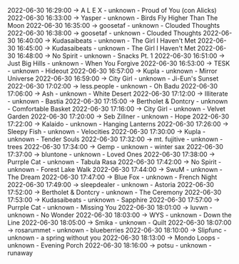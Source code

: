 2022-06-30 16:29:00 -> A L E X - unknown - Proud of You (con Alicks)
2022-06-30 16:33:00 -> Yasper - unknown - Birds Fly Higher Than The Moon
2022-06-30 16:35:00 -> goosetaf - unknown - Clouded Thoughts
2022-06-30 16:38:00 -> goosetaf - unknown - Clouded Thoughts
2022-06-30 16:40:00 -> Kudasaibeats - unknown - The Girl I Haven't Met
2022-06-30 16:45:00 -> Kudasaibeats - unknown - The Girl I Haven't Met
2022-06-30 16:48:00 -> No Spirit - unknown - Snacks Pt. 1
2022-06-30 16:51:00 -> Just Big Hills - unknown - When You Forgive
2022-06-30 16:53:00 -> TESK - unknown - Hideout
2022-06-30 16:57:00 -> Kupla - unknown - Mirror Universe
2022-06-30 16:59:00 -> City Girl - unknown - Ji-Eun's Sunset
2022-06-30 17:02:00 -> less.people - unknown - Oh Badu
2022-06-30 17:06:00 -> Ash - unknown - White Desert
2022-06-30 17:12:00 -> Illiterate - unknown - Bastia
2022-06-30 17:15:00 -> Bertholet & Dontcry - unknown - Comfortable Basket
2022-06-30 17:16:00 -> City Girl - unknown - Velvet Garden
2022-06-30 17:20:00 -> Seb Zillner - unknown - Hope
2022-06-30 17:22:00 -> Kalaido - unknown - Hanging Lanterns
2022-06-30 17:26:00 -> Sleepy Fish - unknown - Velocities
2022-06-30 17:30:00 -> Kupla - unknown - Tender Souls
2022-06-30 17:32:00 -> mt. fujitive - unknown - trees
2022-06-30 17:34:00 -> Gemp - unknown - winter sax
2022-06-30 17:37:00 -> bluntone - unknown - Loved Ones
2022-06-30 17:38:00 -> Purrple Cat - unknown - Tabula Rasa
2022-06-30 17:42:00 -> No Spirit - unknown - Forest Lake Walk
2022-06-30 17:44:00 -> SwuM - unknown - The Dream
2022-06-30 17:47:00 -> Blue Fox - unknown - French Night
2022-06-30 17:49:00 -> sleepdealer - unknown - Astoria
2022-06-30 17:52:00 -> Bertholet & Dontcry - unknown - The Ceremony
2022-06-30 17:53:00 -> Kudasaibeats - unknown - Sapphire
2022-06-30 17:57:00 -> Purrple Cat - unknown - Missing You
2022-06-30 18:01:00 -> luvwn - unknown - No Wonder
2022-06-30 18:03:00 -> WYS - unknown - Down the Line
2022-06-30 18:05:00 -> Smika - unknown - Quilt
2022-06-30 18:07:00 -> rosarummet - unknown - blueberries
2022-06-30 18:10:00 -> Slipfunc - unknown - a spring without you
2022-06-30 18:13:00 -> Mondo Loops - unknown - Evening Porch
2022-06-30 18:16:00 -> potsu - unknown - runaway
